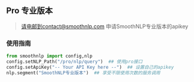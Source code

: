 ## Pro 专业版本

> 请电邮到contact@smoothnlp.com 申请SmoothNLP专业版本的apikey

### 使用指南
```python
from smoothnlp import config,nlp
config.setNLP_Path("/pro/nlp/query")  ## 使用pro接口
config.setApiKey("-- Your API Key here --")  ## 设置自己的apikey
nlp.segment("SmoothNLP专业版本")  ## 享受不限使用次数的服务调用
```

